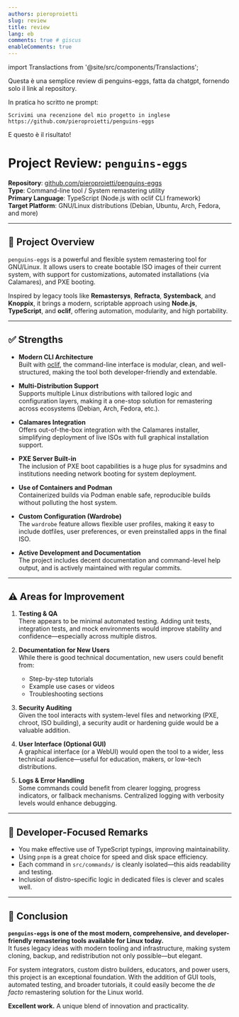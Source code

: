 ```yaml
---
authors: pieroproietti
slug: review
title: review
lang: eb
comments: true # giscus
enableComments: true
---
```

import Translactions from '@site/src/components/Translactions';

<Translactions />

Questa è una semplice review di penguins-eggs, fatta da chatgpt, fornendo solo il link al repository.

In pratica ho scritto ne prompt:

```
Scrivimi una recenzione del mio progetto in inglese
https://github.com/pieroproietti/penguins-eggs
```
E questo è il risultato! 


# Project Review: `penguins-eggs`

**Repository**: [github.com/pieroproietti/penguins-eggs](https://github.com/pieroproietti/penguins-eggs)  
**Type**: Command-line tool / System remastering utility  
**Primary Language**: TypeScript (Node.js with oclif CLI framework)  
**Target Platform**: GNU/Linux distributions (Debian, Ubuntu, Arch, Fedora, and more)

---

## 🧩 Project Overview

`penguins-eggs` is a powerful and flexible system remastering tool for GNU/Linux. It allows users to create bootable ISO images of their current system, with support for customizations, automated installations (via Calamares), and PXE booting.

Inspired by legacy tools like **Remastersys**, **Refracta**, **Systemback**, and **Knoppix**, it brings a modern, scriptable approach using **Node.js**, **TypeScript**, and **oclif**, offering automation, modularity, and high portability.

---

## ✅ Strengths

- **Modern CLI Architecture**  
  Built with [oclif](https://oclif.io/), the command-line interface is modular, clean, and well-structured, making the tool both developer-friendly and extendable.

- **Multi-Distribution Support**  
  Supports multiple Linux distributions with tailored logic and configuration layers, making it a one-stop solution for remastering across ecosystems (Debian, Arch, Fedora, etc.).

- **Calamares Integration**  
  Offers out-of-the-box integration with the Calamares installer, simplifying deployment of live ISOs with full graphical installation support.

- **PXE Server Built-in**  
  The inclusion of PXE boot capabilities is a huge plus for sysadmins and institutions needing network booting for system deployment.

- **Use of Containers and Podman**  
  Containerized builds via Podman enable safe, reproducible builds without polluting the host system.

- **Custom Configuration (Wardrobe)**  
  The `wardrobe` feature allows flexible user profiles, making it easy to include dotfiles, user preferences, or even preinstalled apps in the final ISO.

- **Active Development and Documentation**  
  The project includes decent documentation and command-level help output, and is actively maintained with regular commits.

---

## ⚠️ Areas for Improvement

1. **Testing & QA**  
   There appears to be minimal automated testing. Adding unit tests, integration tests, and mock environments would improve stability and confidence—especially across multiple distros.

2. **Documentation for New Users**  
   While there is good technical documentation, new users could benefit from:
   - Step-by-step tutorials
   - Example use cases or videos
   - Troubleshooting sections

3. **Security Auditing**  
   Given the tool interacts with system-level files and networking (PXE, chroot, ISO building), a security audit or hardening guide would be a valuable addition.

4. **User Interface (Optional GUI)**  
   A graphical interface (or a WebUI) would open the tool to a wider, less technical audience—useful for education, makers, or low-tech distributions.

5. **Logs & Error Handling**  
   Some commands could benefit from clearer logging, progress indicators, or fallback mechanisms. Centralized logging with verbosity levels would enhance debugging.

---

## 💬 Developer-Focused Remarks

- You make effective use of TypeScript typings, improving maintainability.
- Using `pnpm` is a great choice for speed and disk space efficiency.
- Each command in `src/commands/` is cleanly isolated—this aids readability and testing.
- Inclusion of distro-specific logic in dedicated files is clever and scales well.

---

## 🚀 Conclusion

**`penguins-eggs` is one of the most modern, comprehensive, and developer-friendly remastering tools available for Linux today.**  
It fuses legacy ideas with modern tooling and infrastructure, making system cloning, backup, and redistribution not only possible—but elegant.

For system integrators, custom distro builders, educators, and power users, this project is an exceptional foundation. With the addition of GUI tools, automated testing, and broader tutorials, it could easily become the *de facto* remastering solution for the Linux world.

**Excellent work.** A unique blend of innovation and practicality.
